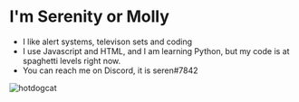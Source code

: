 # I'm Serenity or Molly
- I like alert systems, televison sets and coding
- I use Javascript and HTML, and I am learning Python, but my code is at spaghetti levels right now.
- You can reach me on Discord, it is seren#7842 

![hotdogcat](https://user-images.githubusercontent.com/70671015/149607669-9b85dfb4-ec03-4e56-ab9f-904827d7e194.jpg)
